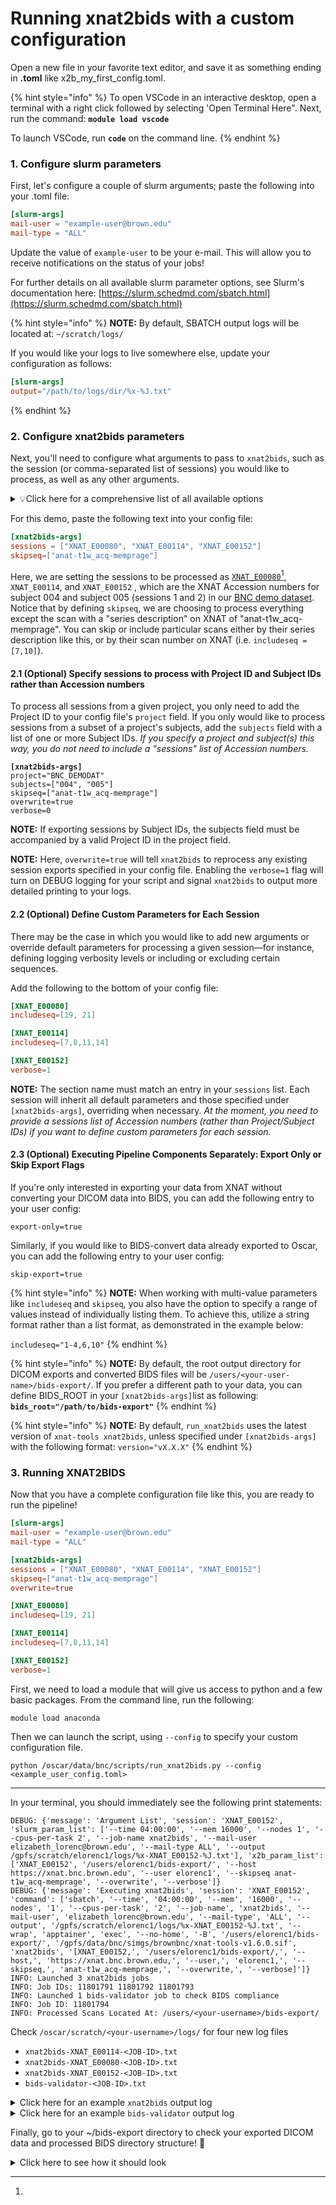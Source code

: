 # Running xnat2bids with a custom configuration

Open a new file in your favorite text editor, and save it as something ending in **.toml** like x2b\_my\_first\_config.toml.

{% hint style="info" %}
To open VSCode in an interactive desktop, open a terminal with a right click followed by selecting 'Open Terminal Here".  Next, run the command: **`module load vscode`**

To launch VSCode, run **`code`** on the command line.
{% endhint %}

### 1. Configure slurm parameters

First, let's configure a couple of slurm arguments; paste the following into your .toml file:

```toml
[slurm-args]
mail-user = "example-user@brown.edu"
mail-type = "ALL"
```

Update the value of `example-user` to be your e-mail. This will allow you to receive notifications on the status of your jobs!

For further details on all available slurm parameter options, see Slurm's documentation here: [https://slurm.schedmd.com/sbatch.html](https://slurm.schedmd.com/sbatch.html)

{% hint style="info" %}
**NOTE:** By default, SBATCH output logs will be located at: `~/scratch/logs/`

If you would like your logs to live somewhere else, update your configuration as follows:

```toml
[slurm-args]
output="/path/to/logs/dir/%x-%J.txt"
```
{% endhint %}

### 2. Configure xnat2bids parameters

Next, you'll need to configure what arguments to pass to `xnat2bids`, such as the session (or comma-separated list of sessions) you would like to process, as well as any other arguments.

<details>

<summary>💡Click here for a comprehensive list of all available options</summary>

{% code overflow="wrap" %}
```
project TEXT: Project ID from XNAT

subjects LIST[TEXT]: List of one or more subjects. Corresponds with the "last name" provided when registering the participant on the scanner, which becomes the "subject" ID on XNAT. If subjects parameter is specified, project must also be specified.

sessions LIST[TEXT]: List of one or more Accession #s found on XNAT

bids_root TEXT: Root output directory for exporting the files [default: ~/bids-export/]

version TEXT: Version of xnat-tools [default: latest]

host TEXT: XNAT's URL [default: https://xnat.bnc.brown.edu]

bidsmap-file TEXT: Bidsmap JSON file to correct sequence names

dicomfix-config TEXT: JSON file listing DICOM fields to correct for each specified sequence. USE WITH CAUTION

includeseq LIST[INTEGERS or STRINGS]: Include this sequence(s) only

skipseq LIST[INTEGERS or STRINGS]: Exclude this sequence(s) from processing

log-id TEXT: ID or suffix to append to logfile. If empty, current date is used [default: current date - MM-DD-YYYY-HH-MM-SS]

verbose INTEGER: Verbose level, from 0 (quiet) to 2 (most verbose) [default: 0]

overwrite BOOLEAN: Remove directories where prior results for this session/participant [default: false]

export-only BOOLEAN: Export DICOM data from XNAT without BIDS conversion [default: false]

skip-export BOOLEAN: Skip DICOM export and initiate BIDS conversion [default: false]
```
{% endcode %}



</details>

For this demo, paste the following text into your config file:

```toml
[xnat2bids-args]
sessions = ["XNAT_E00080", "XNAT_E00114", "XNAT_E00152"]
skipseq=["anat-t1w_acq-memprage"]
```

Here, we are setting the sessions to be processed as [`XNAT_E00080`](#user-content-fn-1)[^1], `XNAT_E00114`, and `XNAT_E00152` , which are the XNAT Accession numbers for subject 004 and subject 005 (sessions 1 and 2) in our [BNC demo dataset](https://xnat.bnc.brown.edu/app/action/DisplayItemAction/search\_element/xnat%3AprojectData/search\_field/xnat%3AprojectData.ID/search\_value/BNC\_DEMODAT). Notice that by defining `skipseq`, we are choosing to  process everything except the scan with a "series description" on XNAT of "anat-t1w\_acq-memprage". You can skip or include particular scans either by their series description like this, or by their scan number on XNAT (i.e. `includeseq = [7,10]`).

#### 2.1 (Optional) Specify sessions to process with Project ID and Subject IDs rather than Accession numbers

To process all sessions from a given project, you only need to add the Project ID to your config file's `project` field.  If you only would like to process sessions from a subset of a project's subjects, add the `subjects` field with a list of one or more Subject IDs. _If you specify a project and subject(s) this way, you do not need to include a "sessions" list of Accession numbers._

<pre class="language-toml"><code class="lang-toml"><strong>[xnat2bids-args]
</strong>project="BNC_DEMODAT"
subjects=["004", "005"]
skipseq=["anat-t1w_acq-memprage"]
overwrite=true
verbose=0
</code></pre>

**NOTE:**  If exporting sessions by Subject IDs, the subjects field must be accompanied by a valid Project ID in the project field.&#x20;

**NOTE:**  Here, `overwrite=true` will tell `xnat2bids` to reprocess any existing session exports specified in your config file.  Enabling the `verbose=1` flag will turn on DEBUG logging for your script and signal `xnat2bids` to output more detailed printing to your logs.

#### 2.2 (Optional) Define Custom Parameters for Each Session

There may be the case in which you would like to add new arguments or override default parameters for processing a given session—for instance, defining logging verbosity levels or including or excluding certain sequences.&#x20;

Add the following to the bottom of your config file:

```toml
[XNAT_E00080]
includeseq=[19, 21]

[XNAT_E00114]
includeseq=[7,8,11,14]

[XNAT_E00152]
verbose=1
```

**NOTE:** The section name must match an entry in your `sessions` list.  Each session will inherit all default parameters and those specified under `[xnat2bids-args]`, overriding when necessary. _At the moment, you need to provide a sessions list of Accession numbers (rather than Project/Subject IDs) if you want to define custom parameters for each session._

#### 2.3 (Optional) Executing Pipeline Components Separately: Export Only or Skip Export Flags

If you're only interested in exporting your data from XNAT without converting your DICOM data into BIDS, you can add the following entry to your user config:

```
export-only=true
```

Similarly, if you would like to BIDS-convert data already exported to Oscar, you can add the following entry to your user config:

```
skip-export=true
```

{% hint style="info" %}
**NOTE:** When working with multi-value parameters like `includeseq` and `skipseq`, you also have the option to specify a range of values instead of individually listing them. To achieve this, utilize a string format rather than a list format, as demonstrated in the example below:

`includeseq="1-4,6,10"`
{% endhint %}

{% hint style="info" %}
**NOTE:** By default, the root output directory for DICOM exports and converted BIDS files will be `/users/<your-user-name>/bids-export/`.  If you prefer a different path to your data, you can define BIDS\_ROOT in your `[xnat2bids-args]`list as following: **`bids_root="/path/to/bids-export"`**
{% endhint %}

{% hint style="info" %}
**NOTE:**  By default, `run_xnat2bids` uses the latest version of `xnat-tools xnat2bids`, unless specified under `[xnat2bids-args]` with the following format: `version="vX.X.X"`
{% endhint %}

### 3.  Running XNAT2BIDS

Now that you have a complete configuration file like this, you are ready to run the pipeline!

```toml
[slurm-args]
mail-user = "example-user@brown.edu"
mail-type = "ALL"

[xnat2bids-args]
sessions = ["XNAT_E00080", "XNAT_E00114", "XNAT_E00152"]
skipseq=["anat-t1w_acq-memprage"]
overwrite=true

[XNAT_E00080]
includeseq=[19, 21]

[XNAT_E00114]
includeseq=[7,8,11,14]

[XNAT_E00152]
verbose=1
```

First, we need to load a module that will give us access to python and a few basic packages. From the command line, run the following:

```
module load anaconda
```

Then we can launch the script, using `--config` to specify your custom configuration file.

```
python /oscar/data/bnc/scripts/run_xnat2bids.py --config <example_user_config.toml> 
```

***

In your terminal, you should immediately see the following print statements:

```
DEBUG: {'message': 'Argument List', 'session': 'XNAT_E00152', 'slurm_param_list': ['--time 04:00:00', '--mem 16000', '--nodes 1', '--cpus-per-task 2', '--job-name xnat2bids', '--mail-user elizabeth_lorenc@brown.edu', '--mail-type ALL', '--output /gpfs/scratch/elorenc1/logs/%x-XNAT_E00152-%J.txt'], 'x2b_param_list': ['XNAT_E00152', '/users/elorenc1/bids-export/', '--host https://xnat.bnc.brown.edu', '--user elorenc1', '--skipseq anat-t1w_acq-memprage', '--overwrite', '--verbose']}
DEBUG: {'message': 'Executing xnat2bids', 'session': 'XNAT_E00152', 'command': ['sbatch', '--time', '04:00:00', '--mem', '16000', '--nodes', '1', '--cpus-per-task', '2', '--job-name', 'xnat2bids', '--mail-user', 'elizabeth_lorenc@brown.edu', '--mail-type', 'ALL', '--output', '/gpfs/scratch/elorenc1/logs/%x-XNAT_E00152-%J.txt', '--wrap', 'apptainer', 'exec', '--no-home', '-B', '/users/elorenc1/bids-export/', '/gpfs/data/bnc/simgs/brownbnc/xnat-tools-v1.6.0.sif', 'xnat2bids', '[XNAT_E00152,', '/users/elorenc1/bids-export/,', '--host,', 'https://xnat.bnc.brown.edu,', '--user,', 'elorenc1,', '--skipseq,', 'anat-t1w_acq-memprage,', '--overwrite,', '--verbose]']}
INFO: Launched 3 xnat2bids jobs
INFO: Job IDs: 11801791 11801792 11801793
INFO: Launched 1 bids-validator job to check BIDS compliance
INFO: Job ID: 11801794
INFO: Processed Scans Located At: /users/<your-username>/bids-export/
```

Check `/oscar/scratch/<your-username>/logs/` for four new log files

* `xnat2bids-XNAT_E00114-<JOB-ID>.txt`&#x20;
* `xnat2bids-XNAT_E00080-<JOB-ID>.txt`
* `xnat2bids-XNAT_E00152-<JOB-ID>.txt`&#x20;
* `bids-validator-<JOB-ID>.txt`

<details>

<summary>Click here for an example <code>xnat2bids</code> output log</summary>

```
## SLURM PROLOG ###############################################################
##    Job ID : 11801792
##  Job Name : xnat2bids
##  Nodelist : node1745
##      CPUs : 2
##  Mem/Node : 16000 MB
## Directory : /oscar/home/elorenc1/scripts
##   Job Started : Tue Oct 24 16:24:55 EDT 2023
###############################################################################
2023-10-24 16:24:57 node1745.oscar.ccv.brown.edu xnat_tools.bids_utils[243735] INFO Removing existing xnat-export session directory /users/elorenc1/bids-export/bnc/study-demodat/xnat-export/sub-005/ses-session1
2023-10-24 16:25:02 node1745.oscar.ccv.brown.edu xnat_tools.bids_utils[243735] INFO Making output xnat-export session directory /users/elorenc1/bids-export/bnc/study-demodat/xnat-export/sub-005/ses-session1
2023-10-24 16:25:02 node1745.oscar.ccv.brown.edu xnat_tools.xnat_utils[243735] INFO ------------------------------------------------
2023-10-24 16:25:02 node1745.oscar.ccv.brown.edu xnat_tools.xnat_utils[243735] INFO Get scans.
2023-10-24 16:25:02 node1745.oscar.ccv.brown.edu xnat_tools.xnat_utils[243735] INFO ------------------------------------------------
2023-10-24 16:25:02 node1745.oscar.ccv.brown.edu xnat_tools.bids_utils[243735] INFO bids_session_dir: /users/elorenc1/bids-export/bnc/study-demodat/xnat-export/sub-005/ses-session1
2023-10-24 16:25:02 node1745.oscar.ccv.brown.edu xnat_tools.bids_utils[243735] INFO BIDSNAME: anat-T1w_acq-memprageRMS
2023-10-24 16:25:02 node1745.oscar.ccv.brown.edu xnat_tools.bids_utils[243735] INFO Making scan DICOM directory /users/elorenc1/bids-export/bnc/study-demodat/xnat-export/sub-005/ses-session1/anat-T1w_acq-memprageRMS.
2023-10-24 16:25:02 node1745.oscar.ccv.brown.edu xnat_tools.bids_utils[243735] INFO Downloading files
2023-10-24 16:25:03 node1745.oscar.ccv.brown.edu py.warnings[243735] WARNING /usr/local/lib/python3.10/site-packages/xnat_tools/bids_utils.py:351: UserWarning: Changed DICOM HEADER[ProtocolName and SeriesDescription]:             anat-t1w_acq-memprage -> anat-T1w_acq-memprageRMS             anat-t1w_acq-memprage RMS -> anat-T1w_acq-memprageRMS
  warnings.warn(
.
.
.

------------------------------------------------
Get project and subject information
Project: BNC_DEMODAT
Subject ID: XNAT_S00111
Session Suffix:  SESSION1
Subject label: 005
------------------------------------------------
************************
Overwrite - Removing heudi session directory /users/elorenc1/bids-export/bnc/study-demodat/bids/sub-005/ses-session1
Overwrite - Removing sourcedata session directory /users/elorenc1/bids-export/bnc/study-demodat/bids/sourcedata/sub-005/ses-session1
Overwrite - Removing hidden session directory /users/elorenc1/bids-export/bnc/study-demodat/bids/.heudiconv/005/ses-session1
Executing Heudiconv command: heudiconv -f reproin --bids     -o /users/elorenc1/bids-export/bnc/study-demodat/bids     --dicom_dir_template /users/elorenc1/bids-export//bnc/study-demodat/xnat-export/sub-{subject}/ses-{session}/*/*.dcm     --subjects 005 --ses session1 --overwrite
INFO: Running heudiconv version 0.13.1 latest 1.0.0
INFO: Need to process 1 study sessions
INFO: PROCESSING STARTS: {'subject': '005', 'outdir': '/users/elorenc1/bids-export/bnc/study-demodat/bids/', 'session': 'session1'}
INFO: Processing 369 dicoms
INFO: Analyzing 369 dicoms
INFO: Filtering out 0 dicoms based on their filename
INFO: Generated sequence info for 4 studies with 369 entries total
INFO: Processing 4 seqinfo entries
.
.
.
INFO: Post-treating /users/elorenc1/bids-export/bnc/study-demodat/bids/sub-005/ses-session1/dwi/sub-005_ses-session1_acq-b1500_dir-ap_sbref.json file
INFO: Adding "IntendedFor" to the fieldmaps in /users/elorenc1/bids-export/bnc/study-demodat/bids/sub-005/ses-session1.
INFO: Populating template files under /users/elorenc1/bids-export/bnc/study-demodat/bids/
INFO: PROCESSING DONE: {'subject': '005', 'outdir': '/users/elorenc1/bids-export/bnc/study-demodat/bids/', 'session': 'session1'}
Done with Heudiconv BIDS Convesion.
```



</details>

<details>

<summary>Click here for an example <code>bids-validator</code> output log</summary>

```
## SLURM PROLOG ###############################################################
##    Job ID : 11801794
##  Job Name : bids-validator
##  Nodelist : node1742
##      CPUs : 2
##  Mem/Node : 16000 MB
## Directory : /oscar/home/elorenc1/scripts
##   Job Started : Tue Oct 24 16:34:02 EDT 2023
###############################################################################
bids-validator@1.13.1
(node:148510) Warning: Closing directory handle on garbage collection
(Use `node --trace-warnings ...` to show where the warning was created)
	[33m1: [WARN] Tabular file contains custom columns not described in a data dictionary (code: 82 - CUSTOM_COLUMN_WITHOUT_DESCRIPTION)[39m
		./sub-005/ses-session1/func/sub-005_ses-session1_task-checks_run-01_events.tsv
			Evidence: Columns: TODO -- fill in rows and add more tab-separated columns if desired not defined, please define in: /events.json, /task-checks_events.json,/run-01_events.json,/task-checks_run-01_events.json,/sub-005/sub-005_events.json,/sub-005/sub-005_task-checks_events.json,/sub-005/sub-005_run-01_events.json,/sub-005/sub-005_task-checks_run-01_events.json,/sub-005/ses-session1/sub-005_ses-session1_events.json,/sub-005/ses-session1/sub-005_ses-session1_task-checks_events.json,/sub-005/ses-session1/sub-005_ses-session1_run-01_events.json,/sub-005/ses-session1/sub-005_ses-session1_task-checks_run-01_events.json,/sub-005/ses-session1/func/sub-005_ses-session1_events.json,/sub-005/ses-session1/func/sub-005_ses-session1_task-checks_events.json,/sub-005/ses-session1/func/sub-005_ses-session1_run-01_events.json,/sub-005/ses-session1/func/sub-005_ses-session1_task-checks_run-01_events.json
		./sub-005/ses-session2/func/sub-005_ses-session2_task-checks_run-01_events.tsv
			Evidence: Columns: TODO -- fill in rows and add more tab-separated columns if desired not defined, please define in: /events.json, /task-checks_events.json,/run-01_events.json,/task-checks_run-01_events.json,/sub-005/sub-005_events.json,/sub-005/sub-005_task-checks_events.json,/sub-005/sub-005_run-01_events.json,/sub-005/sub-005_task-checks_run-01_events.json,/sub-005/ses-session2/sub-005_ses-session2_events.json,/sub-005/ses-session2/sub-005_ses-session2_task-checks_events.json,/sub-005/ses-session2/sub-005_ses-session2_run-01_events.json,/sub-005/ses-session2/sub-005_ses-session2_task-checks_run-01_events.json,/sub-005/ses-session2/func/sub-005_ses-session2_events.json,/sub-005/ses-session2/func/sub-005_ses-session2_task-checks_events.json,/sub-005/ses-session2/func/sub-005_ses-session2_run-01_events.json,/sub-005/ses-session2/func/sub-005_ses-session2_task-checks_run-01_events.json
		./sub-005/ses-session2/func/sub-005_ses-session2_task-checks_run-02_events.tsv
			Evidence: Columns: TODO -- fill in rows and add more tab-separated columns if desired not defined, please define in: /events.json, /task-checks_events.json,/run-02_events.json,/task-checks_run-02_events.json,/sub-005/sub-005_events.json,/sub-005/sub-005_task-checks_events.json,/sub-005/sub-005_run-02_events.json,/sub-005/sub-005_task-checks_run-02_events.json,/sub-005/ses-session2/sub-005_ses-session2_events.json,/sub-005/ses-session2/sub-005_ses-session2_task-checks_events.json,/sub-005/ses-session2/sub-005_ses-session2_run-02_events.json,/sub-005/ses-session2/sub-005_ses-session2_task-checks_run-02_events.json,/sub-005/ses-session2/func/sub-005_ses-session2_events.json,/sub-005/ses-session2/func/sub-005_ses-session2_task-checks_events.json,/sub-005/ses-session2/func/sub-005_ses-session2_run-02_events.json,/sub-005/ses-session2/func/sub-005_ses-session2_task-checks_run-02_events.json
		./sub-005/ses-session2/func/sub-005_ses-session2_task-motionloc_events.tsv
			Evidence: Columns: TODO -- fill in rows and add more tab-separated columns if desired not defined, please define in: /events.json, /task-motionloc_events.json,/sub-005/sub-005_events.json,/sub-005/sub-005_task-motionloc_events.json,/sub-005/ses-session2/sub-005_ses-session2_events.json,/sub-005/ses-session2/sub-005_ses-session2_task-motionloc_events.json,/sub-005/ses-session2/func/sub-005_ses-session2_events.json,/sub-005/ses-session2/func/sub-005_ses-session2_task-motionloc_events.json
		./sub-005/ses-session2/func/sub-005_ses-session2_task-resting_events.tsv
			Evidence: Columns: TODO -- fill in rows and add more tab-separated columns if desired not defined, please define in: /events.json, /task-resting_events.json,/sub-005/sub-005_events.json,/sub-005/sub-005_task-resting_events.json,/sub-005/ses-session2/sub-005_ses-session2_events.json,/sub-005/ses-session2/sub-005_ses-session2_task-resting_events.json,/sub-005/ses-session2/func/sub-005_ses-session2_events.json,/sub-005/ses-session2/func/sub-005_ses-session2_task-resting_events.json

[36m	Please visit https://neurostars.org/search?q=CUSTOM_COLUMN_WITHOUT_DESCRIPTION for existing conversations about this issue.[39m

	[33m2: [WARN] Not all subjects contain the same sessions. (code: 97 - MISSING_SESSION)[39m
		./sub-004/ses-session1
			Evidence: Subject: sub-004; Missing session: ses-session1
		./sub-004/ses-session2
			Evidence: Subject: sub-004; Missing session: ses-session2
		./sub-005/ses-01
			Evidence: Subject: sub-005; Missing session: ses-01

[36m	Please visit https://neurostars.org/search?q=MISSING_SESSION for existing conversations about this issue.[39m

	[33m3: [WARN] The recommended file /README is very small. Please consider expanding it with additional information about the dataset. (code: 213 - README_FILE_SMALL)[39m
		./README

[36m	Please visit https://neurostars.org/search?q=README_FILE_SMALL for existing conversations about this issue.[39m

        [34m[4mSummary:[24m[39m                [34m[4mAvailable Tasks:[24m[39m                          [34m[4mAvailable Modalities:[39m[24m 
        65 Files, 1.21GB        checks                                    MRI                   
        2 - Subjects            motionloc                                                       
        3 - Sessions            TODO: full task name for checks                                 
                                TODO: full task name for motionloc                              
                                TODO: full task name for resting                                
                                resting                                                         


[36m	If you have any questions, please post on https://neurostars.org/tags/bids.[39m

```



</details>

Finally, go to your \~/bids-export directory to check your exported DICOM data and processed BIDS directory structure! 🎉

<details>

<summary>Click here to see how it should look</summary>

```
bnc/study-demodat/bids/
|-- CHANGES
|-- README
|-- dataset_description.json
|-- participants.json
|-- participants.tsv
|-- scans.json
|-- sourcedata
|   |-- README
|   |-- sub-004
|   |   `-- ses-01
|   |       |-- dwi
|   |       |   `-- sub-004_ses-01_acq-b1500_dir-pa_dwi.dicom.tgz
|   |       `-- fmap
|   |           `-- sub-004_ses-01_acq-diffSE_dir-pa_epi.dicom.tgz
|   `-- sub-005
|       |-- ses-session1
|       |   |-- anat
|       |   |   `-- sub-005_ses-session1_acq-memprageRMS_T1w.dicom.tgz
|       |   |-- dwi
|       |   |   `-- sub-005_ses-session1_acq-b1500_dir-ap_sbref.dicom.tgz
|       |   |-- fmap
|       |   |   `-- sub-005_ses-session1_acq-boldGRE_magnitude.dicom.tgz
|       |   `-- func
|       |       `-- sub-005_ses-session1_task-checks_run-01_bold.dicom.tgz
|       `-- ses-session2
|           |-- anat
|           |   |-- sub-005_ses-session2_acq-aascoutMPRcor_scout.dicom.tgz
|           |   |-- sub-005_ses-session2_acq-aascoutMPRsag_scout.dicom.tgz
|           |   |-- sub-005_ses-session2_acq-aascoutMPRtra_scout.dicom.tgz
|           |   |-- sub-005_ses-session2_acq-aascout_scout.dicom.tgz
|           |   |-- sub-005_ses-session2_acq-localizer_scout.dicom.tgz
|           |   `-- sub-005_ses-session2_acq-memprageRMS_T1w.dicom.tgz
|           |-- dwi
|           |   |-- sub-005_ses-session2_acq-b1500_dir-ap_dwi.dicom.tgz
|           |   |-- sub-005_ses-session2_acq-b1500_dir-ap_sbref.dicom.tgz
|           |   |-- sub-005_ses-session2_acq-b1500_dir-pa_dwi.dicom.tgz
|           |   `-- sub-005_ses-session2_acq-b1500_dir-pa_sbref.dicom.tgz
|           |-- fmap
|           |   |-- sub-005_ses-session2_acq-boldGRE_magnitude.dicom.tgz
|           |   |-- sub-005_ses-session2_acq-boldGRE_phasediff.dicom.tgz
|           |   |-- sub-005_ses-session2_acq-diffSE_dir-ap_epi.dicom.tgz
|           |   `-- sub-005_ses-session2_acq-diffSE_dir-pa_epi.dicom.tgz
|           `-- func
|               |-- sub-005_ses-session2_task-checks_run-01_bold.dicom.tgz
|               |-- sub-005_ses-session2_task-checks_run-02_bold.dicom.tgz
|               |-- sub-005_ses-session2_task-motionloc_bold.dicom.tgz
|               `-- sub-005_ses-session2_task-resting_bold.dicom.tgz
|-- sub-004
|   `-- ses-01
|       |-- dwi
|       |   |-- sub-004_ses-01_acq-b1500_dir-pa_dwi.bval
|       |   |-- sub-004_ses-01_acq-b1500_dir-pa_dwi.bvec
|       |   |-- sub-004_ses-01_acq-b1500_dir-pa_dwi.json
|       |   `-- sub-004_ses-01_acq-b1500_dir-pa_dwi.nii.gz
|       |-- fmap
|       |   |-- sub-004_ses-01_acq-diffSE_dir-pa_epi.json
|       |   `-- sub-004_ses-01_acq-diffSE_dir-pa_epi.nii.gz
|       `-- sub-004_ses-01_scans.tsv
|-- sub-005
|   |-- ses-session1
|   |   |-- anat
|   |   |   |-- sub-005_ses-session1_acq-memprageRMS_T1w.json
|   |   |   `-- sub-005_ses-session1_acq-memprageRMS_T1w.nii.gz
|   |   |-- dwi
|   |   |   |-- sub-005_ses-session1_acq-b1500_dir-ap_sbref.json
|   |   |   `-- sub-005_ses-session1_acq-b1500_dir-ap_sbref.nii.gz
|   |   |-- fmap
|   |   |   |-- sub-005_ses-session1_acq-boldGRE_magnitude1.json
|   |   |   |-- sub-005_ses-session1_acq-boldGRE_magnitude1.nii.gz
|   |   |   |-- sub-005_ses-session1_acq-boldGRE_magnitude2.json
|   |   |   `-- sub-005_ses-session1_acq-boldGRE_magnitude2.nii.gz
|   |   |-- func
|   |   |   |-- sub-005_ses-session1_task-checks_run-01_bold.json
|   |   |   |-- sub-005_ses-session1_task-checks_run-01_bold.nii.gz
|   |   |   `-- sub-005_ses-session1_task-checks_run-01_events.tsv
|   |   `-- sub-005_ses-session1_scans.tsv
|   `-- ses-session2
|       |-- anat
|       |   |-- sub-005_ses-session2_acq-memprageRMS_T1w.json
|       |   `-- sub-005_ses-session2_acq-memprageRMS_T1w.nii.gz
|       |-- dwi
|       |   |-- sub-005_ses-session2_acq-b1500_dir-ap_dwi.bval
|       |   |-- sub-005_ses-session2_acq-b1500_dir-ap_dwi.bvec
|       |   |-- sub-005_ses-session2_acq-b1500_dir-ap_dwi.json
|       |   |-- sub-005_ses-session2_acq-b1500_dir-ap_dwi.nii.gz
|       |   |-- sub-005_ses-session2_acq-b1500_dir-ap_sbref.json
|       |   |-- sub-005_ses-session2_acq-b1500_dir-ap_sbref.nii.gz
|       |   |-- sub-005_ses-session2_acq-b1500_dir-pa_dwi.bval
|       |   |-- sub-005_ses-session2_acq-b1500_dir-pa_dwi.bvec
|       |   |-- sub-005_ses-session2_acq-b1500_dir-pa_dwi.json
|       |   |-- sub-005_ses-session2_acq-b1500_dir-pa_dwi.nii.gz
|       |   |-- sub-005_ses-session2_acq-b1500_dir-pa_sbref.json
|       |   `-- sub-005_ses-session2_acq-b1500_dir-pa_sbref.nii.gz
|       |-- fmap
|       |   |-- sub-005_ses-session2_acq-boldGRE_magnitude1.json
|       |   |-- sub-005_ses-session2_acq-boldGRE_magnitude1.nii.gz
|       |   |-- sub-005_ses-session2_acq-boldGRE_magnitude2.json
|       |   |-- sub-005_ses-session2_acq-boldGRE_magnitude2.nii.gz
|       |   |-- sub-005_ses-session2_acq-boldGRE_phasediff.json
|       |   |-- sub-005_ses-session2_acq-boldGRE_phasediff.nii.gz
|       |   |-- sub-005_ses-session2_acq-diffSE_dir-ap_epi.json
|       |   |-- sub-005_ses-session2_acq-diffSE_dir-ap_epi.nii.gz
|       |   |-- sub-005_ses-session2_acq-diffSE_dir-pa_epi.json
|       |   `-- sub-005_ses-session2_acq-diffSE_dir-pa_epi.nii.gz
|       |-- func
|       |   |-- sub-005_ses-session2_task-checks_run-01_bold.json
|       |   |-- sub-005_ses-session2_task-checks_run-01_bold.nii.gz
|       |   |-- sub-005_ses-session2_task-checks_run-01_events.tsv
|       |   |-- sub-005_ses-session2_task-checks_run-02_bold.json
|       |   |-- sub-005_ses-session2_task-checks_run-02_bold.nii.gz
|       |   |-- sub-005_ses-session2_task-checks_run-02_events.tsv
|       |   |-- sub-005_ses-session2_task-motionloc_bold.json
|       |   |-- sub-005_ses-session2_task-motionloc_bold.nii.gz
|       |   |-- sub-005_ses-session2_task-motionloc_events.tsv
|       |   |-- sub-005_ses-session2_task-resting_bold.json
|       |   |-- sub-005_ses-session2_task-resting_bold.nii.gz
|       |   `-- sub-005_ses-session2_task-resting_events.tsv
|       `-- sub-005_ses-session2_scans.tsv
|-- task-checks_bold.json
|-- task-motionloc_bold.json
`-- task-resting_bold.json

```



</details>

[^1]: 
